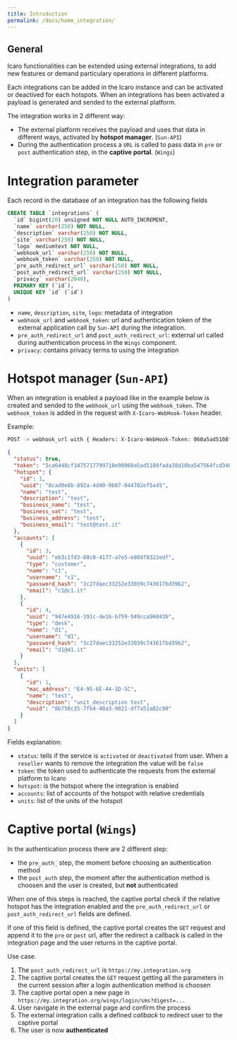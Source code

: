 ```yaml
---
title: Introduction
permalink: /docs/home_integration/
---
```


## General
Icaro functionalities can be extended using external integrations, to add new features or demand particulary operations in different platforms.

Each integrations can be added in the Icaro instance and can be activated or deactived for each hotspots. When an integrations has been activated a payload is generated and sended to the external platform.

The integration works in 2 different way:

- The external platform receives the payload and uses that data in different ways, activated by **hotspot manager**. (`Sun-API`)
- During the authentication process a `URL` is called to pass data in `pre` or `post` authentication step, in the **captive portal**. (`Wings`)

# Integration parameter
Each record in the database of an integration has the following fields
```sql
CREATE TABLE `integrations` (
  `id` bigint(20) unsigned NOT NULL AUTO_INCREMENT,
  `name` varchar(250) NOT NULL,
  `description` varchar(250) NOT NULL,
  `site` varchar(250) NOT NULL,
  `logo` mediumtext NOT NULL,
  `webhook_url` varchar(250) NOT NULL,
  `webhook_token` varchar(250) NOT NULL,
  `pre_auth_redirect_url` varchar(250) NOT NULL,
  `post_auth_redirect_url` varchar(250) NOT NULL,
  `privacy` varchar(2048),
  PRIMARY KEY (`id`),
  UNIQUE KEY `id` (`id`)
)
```
- `name`, `description`, `site`, `logo`: metadata of integration
- `webhook_url` and `webhook_token`: url and authentication token of the external application call by `Sun-API` during the integration.
- `pre_auth_redirect_url` and `post_auth_redirect_url`: external url called during authentication process in the `Wings` component.
- `privacy`: contains privacy terms to using the integration

# Hotspot manager (`Sun-API`)
When an integration is enabled a payload like in the example below is created and sended to the `webhook_url` using the `webhook_token`. The `webhook_token` is added in the request with `X-Icaro-WebHook-Token` header.

Example:
```bash
POST -> webhook_url with { Headers: X-Icaro-WebHook-Token: 060a5ad5108fada38d10ba54756}
```
```json
{
  "status": true,
  "token": "5ca6448cf3475717799718e90060a5ad5108fada38d10ba547564fcd348111a9",
  "hotspot": {
    "id": 1,
    "uuid": "8cad0e8b-892a-4d40-9b07-044702ef5a45",
    "name": "test",
    "description": "test",
    "business_name": "test",
    "business_vat": "test",
    "business_address": "test",
    "business_email": "test@test.it"
  },
  "accounts": [
    {
      "id": 3,
      "uuid": "eb3c1fd3-80c0-4177-a7e5-e804f0322edf",
      "type": "customer",
      "name": "c1",
      "username": "c1",
      "password_hash": "3c27daec33252e33039c743617bd39b2",
      "email": "c1@c1.it"
    },
    {
      "id": 4,
      "uuid": "947e4916-391c-4e16-b759-949cca96043b",
      "type": "desk",
      "name": "d1",
      "username": "d1",
      "password_hash": "3c27daec33252e33039c743617bd39b2",
      "email": "d1@d1.it"
    }
  ],
  "units": [
    {
      "id": 1,
      "mac_address": "E4-95-6E-44-1D-5C",
      "name": "test",
      "description": "unit_description test",
      "uuid": "8b758c35-7fb4-48a3-9021-df7a51a82c90"
    }
  ]
}
```
Fields explanation:

- `status`: tells if the service is `activated` or `deactivated` from user. When a `reseller` wants to remove the integration the value will be `false`
- `token`: the token used to authenticate the requests from the external platform to Icaro
- `hotspot`: is the hotspot where the integration is enabled
- `accounts`: list of accounts of the hotspot with relative credentials
- `units`: list of the units of the hotspot

# Captive portal (`Wings`)
In the authentication process there are 2 different step:
- the `pre_auth_` step, the moment before choosing an authentication method
- the `post_auth` step, the moment after the authentication method is choosen and the user is created, but **not** authenticated

When one of this steps is reached, the captive portal check if the relative hotspot has the integration enabled and the `pre_auth_redirect_url` or `post_auth_redirect_url` fields are defined.

If one of this field is defined, the captive portal creates the `GET` request and append it to the `pre` or `post` url, after the redirect a callback is called in the integration page and the user returns in the captive portal.

Use case.
1. The `post_auth_redirect_url` is `https://my.integration.org`
2. The captive portal creates the `GET` request getting all the parameters in the current session after a login authentication method is choosen
3. The captive portal open a new page in `https://my.integration.org/wings/login/sms?digest=...`
4. User navigate in the external page and confirm the process
5. The external integration calls a defined *callback* to redirect user to the captive portal
6. The user is now **authenticated**